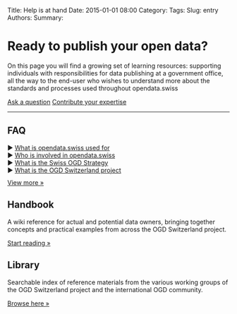 Title: Help is at hand
Date: 2015-01-01 08:00
Category:
Tags:
Slug: entry
Authors:
Summary:

# Ready to publish your open data?

On this page you will find a growing set of learning resources: supporting individuals with responsibilities for data publishing at a government office, all the way to the end-user who wishes to understand more about the standards and processes used throughout opendata.swiss

<a class="btn btn-primary" href="/en/contact" role="button">Ask a question</a> <a class="btn btn-success" href="http://www.ogdhandbook.ch" role="button">Contribute your expertise</a>

<hr></hr>

<div class="row">
<div class="col-md-4">
<i class="fa fa-question-circle fa-lg" style="font-size: 10em; color:#009688"></i>
<h2>FAQ</h2>
&#x25B6; <a href="#">What is opendata.swiss used for</a><br>
&#x25B6; <a href="#">Who is involved in opendata.swiss</a><br>
&#x25B6; <a href="#">What is the Swiss OGD Strategy</a><br>
&#x25B6; <a href="#">What is the OGD Switzerland project</a><br>
<p style="margin-top:0.8em"><a class="btn btn-default" href="#" role="button">View more »</a></p>
</div>
<div class="col-md-4">
<i class="fa fa-book fa-lg" style="font-size: 10em; color:#009688"></i>
<h2>Handbook</h2>
<p>A wiki reference for actual and potential data owners, bringing together concepts and practical examples from across the OGD Switzerland project.</p>
<p><a class="btn btn-default" href="/handbook/contents" role="button">Start reading »</a></p>
</div>
<div class="col-md-4">
<i class="fa fa-folder-open fa-lg" style="font-size: 10em; color:#009688"></i>
<h2>Library</h2>
<p>Searchable index of reference materials from the various working groups of the OGD Switzerland project and the international OGD community.</p>
<p><a class="btn btn-default" href="/library/references" role="button">Browse here »</a></p>
</div>
</div>

